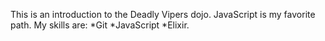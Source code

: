 This is an introduction to the Deadly Vipers dojo.
JavaScript is my favorite path.
My skills are:
*Git
*JavaScript
*Elixir.
